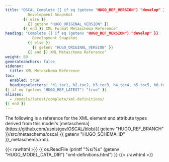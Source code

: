```yaml
---
title: "OSCAL Complete {{ if eq (getenv "HUGO_REF_VERSION") "develop" }}
          Development Snapshot
        {{ else }}
          {{ getenv "HUGO_ORIGINAL_VERSION" }}
        {{ end }} XML Format Metaschema Reference"
heading: "Complete {{ if eq (getenv "HUGO_REF_VERSION") "develop" }}
            Development Snapshot
          {{ else }}
            {{ getenv "HUGO_ORIGINAL_VERSION" }}
          {{ end }} XML Metaschema Reference"
weight: 80
generateanchors: false
sidenav:
  title: XML Metaschema Reference
toc:
  enabled: true
  headingselectors: "h1.toc1, h2.toc2, h3.toc3, h4.toc4, h5.toc5, h6.toc6"
{{ if eq (getenv "HUGO_REF_LATEST") "true" }}
aliases:
  - /models/latest/complete/xml-definitions/
{{ end }}
---
```


The following is a reference for the XML element and attribute types derived from this model's [metaschema](https://github.com/usnistgov/OSCAL/blob/{{ getenv "HUGO_REF_BRANCH" }}/src/metaschema/oscal_{{ getenv "HUGO_SCHEMA_ID" }}_metaschema.xml).

{{< rawhtml >}}
{{ os.ReadFile (printf "%s/%s" (getenv "HUGO_MODEL_DATA_DIR") "xml-definitions.html") }}
{{< /rawhtml >}}